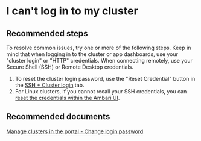 <properties
    pageTitle="I can't log in to my cluster"
    description="I can't log in to my cluster"
    service="microsoft.hdinsight"
    resource="clusters"
    authors="bharathsreenivas"
    displayOrder="2"
    selfHelpType="resource"
    supportTopicIds="32511211,32588448"
    resourceTags=""
    productPesIds="15078"
    cloudEnvironments="public"
	articleId="a03309d2-a1c2-4d5d-b068-fa2ff15f5fa8"
/>

# I can't log in to my cluster

## **Recommended steps**
 To resolve common issues, try one or more of the following steps.  Keep in mind that when logging in to the cluster or app dashboards, use your "cluster login" or "HTTP" credentials.  When connecting remotely, use your Secure Shell (SSH) or Remote Desktop credentials.
 
 1. To reset the cluster login password, use the "Reset Credential" button in the [SSH + Cluster login](data-blade:Microsoft_Azure_HDInsight.LinuxLoginSettingBlade) tab.
 2. For Linux clusters, if you cannot recall your SSH credentials, you can [reset the credentials within the Ambari UI](https://azure.microsoft.com/documentation/articles/hdinsight-administer-use-portal-linux/#change-passwords). 

## **Recommended documents**
[Manage clusters in the portal - Change login password](https://azure.microsoft.com/documentation/articles/hdinsight-administer-use-portal-linux/#change-passwords)<br>
